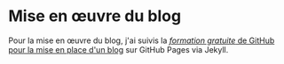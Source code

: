 # Mise en œuvre du blog

Pour la mise en œuvre du blog, j'ai suivis la
[_formation gratuite_ de GitHub pour la mise en place d'un blog](https://lab.github.com/githubtraining/github-pages)
sur GitHub Pages via Jekyll.
